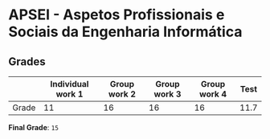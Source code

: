 # APSEI - Aspetos Profissionais e Sociais da Engenharia Informática

## Grades

|       | Individual work 1 | Group work 2 | Group work 3 | Group work 4 | Test |
|-------|-------------------|--------------|--------------|--------------|------|
| Grade | 11                | 16           | 16           | 16           | 11.7 |

**Final Grade**: `15`